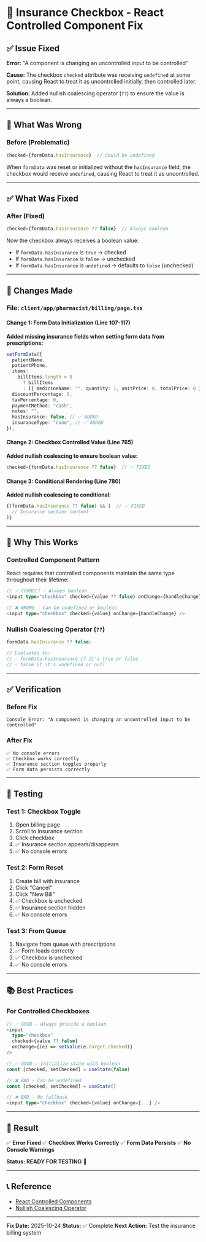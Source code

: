 # 🔧 Insurance Checkbox - React Controlled Component Fix

## ✅ Issue Fixed

**Error:** "A component is changing an uncontrolled input to be controlled"

**Cause:** The checkbox `checked` attribute was receiving `undefined` at some point, causing React to treat it as uncontrolled initially, then controlled later.

**Solution:** Added nullish coalescing operator (`??`) to ensure the value is always a boolean.

---

## 🐛 What Was Wrong

### Before (Problematic)

```typescript
checked={formData.hasInsurance}  // Could be undefined
```

When `formData` was reset or initialized without the `hasInsurance` field, the checkbox would receive `undefined`, causing React to treat it as uncontrolled.

---

## ✅ What Was Fixed

### After (Fixed)

```typescript
checked={formData.hasInsurance ?? false}  // Always boolean
```

Now the checkbox always receives a boolean value:

- If `formData.hasInsurance` is `true` → checked
- If `formData.hasInsurance` is `false` → unchecked
- If `formData.hasInsurance` is `undefined` → defaults to `false` (unchecked)

---

## 📝 Changes Made

### File: `client/app/pharmacist/billing/page.tsx`

#### Change 1: Form Data Initialization (Line 107-117)

**Added missing insurance fields when setting form data from prescriptions:**

```typescript
setFormData({
  patientName,
  patientPhone,
  items:
    billItems.length > 0
      ? billItems
      : [{ medicineName: "", quantity: 1, unitPrice: 0, totalPrice: 0 }],
  discountPercentage: 0,
  taxPercentage: 0,
  paymentMethod: "cash",
  notes: "",
  hasInsurance: false, // ✅ ADDED
  insuranceType: "none", // ✅ ADDED
});
```

#### Change 2: Checkbox Controlled Value (Line 765)

**Added nullish coalescing to ensure boolean value:**

```typescript
checked={formData.hasInsurance ?? false}  // ✅ FIXED
```

#### Change 3: Conditional Rendering (Line 780)

**Added nullish coalescing to conditional:**

```typescript
{(formData.hasInsurance ?? false) && (  // ✅ FIXED
  // Insurance section content
)}
```

---

## 🎯 Why This Works

### Controlled Component Pattern

React requires that controlled components maintain the same type throughout their lifetime:

```typescript
// ✅ CORRECT - Always boolean
<input type="checkbox" checked={value ?? false} onChange={handleChange} />

// ❌ WRONG - Can be undefined or boolean
<input type="checkbox" checked={value} onChange={handleChange} />
```

### Nullish Coalescing Operator (`??`)

```typescript
formData.hasInsurance ?? false;

// Evaluates to:
// - formData.hasInsurance if it's true or false
// - false if it's undefined or null
```

---

## ✅ Verification

### Before Fix

```
Console Error: "A component is changing an uncontrolled input to be controlled"
```

### After Fix

```
✅ No console errors
✅ Checkbox works correctly
✅ Insurance section toggles properly
✅ Form data persists correctly
```

---

## 🧪 Testing

### Test 1: Checkbox Toggle

1. Open billing page
2. Scroll to insurance section
3. Click checkbox
4. ✅ Insurance section appears/disappears
5. ✅ No console errors

### Test 2: Form Reset

1. Create bill with insurance
2. Click "Cancel"
3. Click "New Bill"
4. ✅ Checkbox is unchecked
5. ✅ Insurance section hidden
6. ✅ No console errors

### Test 3: From Queue

1. Navigate from queue with prescriptions
2. ✅ Form loads correctly
3. ✅ Checkbox is unchecked
4. ✅ No console errors

---

## 📚 Best Practices

### For Controlled Checkboxes

```typescript
// ✅ GOOD - Always provide a boolean
<input
  type="checkbox"
  checked={value ?? false}
  onChange={(e) => setValue(e.target.checked)}
/>

// ✅ GOOD - Initialize state with boolean
const [checked, setChecked] = useState(false)

// ❌ BAD - Can be undefined
const [checked, setChecked] = useState()

// ❌ BAD - No fallback
<input type="checkbox" checked={value} onChange={...} />
```

---

## 🎉 Result

✅ **Error Fixed**
✅ **Checkbox Works Correctly**
✅ **Form Data Persists**
✅ **No Console Warnings**

**Status: READY FOR TESTING** 🚀

---

## 📞 Reference

- [React Controlled Components](https://react.dev/link/controlled-components)
- [Nullish Coalescing Operator](https://developer.mozilla.org/en-US/docs/Web/JavaScript/Reference/Operators/Nullish_coalescing)

---

**Fix Date:** 2025-10-24
**Status:** ✅ Complete
**Next Action:** Test the insurance billing system
